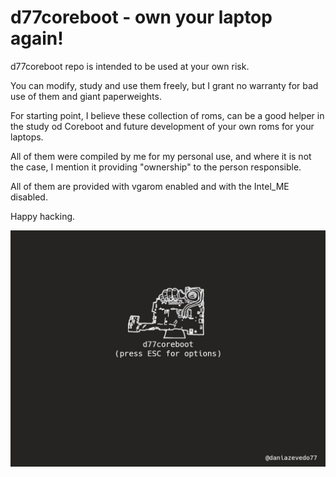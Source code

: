 # d77coreboot - own your laptop again!

d77coreboot repo is intended to be used at your own risk.

You can modify, study and use them freely, but I grant no warranty for bad use of them and giant paperweights.

For starting point, I believe these collection of roms, can be a good helper in the study od Coreboot and future development of your own roms for your laptops.

All of them were compiled by me for my personal use, and where it is not the case, I mention it providing "ownership" to the person responsible.

All of them are provided with vgarom enabled and with the Intel_ME disabled.

Happy hacking.

![bootsplash](bootsplash6.jpg?raw=true)
